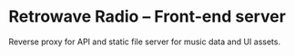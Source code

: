 # Retrowave Radio – Front-end server

Reverse proxy for API and static file server for music data and UI assets.
